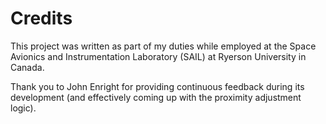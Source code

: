 # Credits
This project was written as part of my duties while employed at the Space Avionics and Instrumentation Laboratory (SAIL) at Ryerson University in Canada. 

Thank you to John Enright for providing continuous feedback during its development (and effectively coming up with the proximity adjustment logic).
